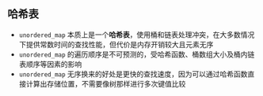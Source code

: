 ## 哈希表

- `unordered_map` 本质上是一个**哈希表**，使用桶和链表处理冲突，在大多数情况下提供常数时间的查找性能，但代价是内存开销较大且元素无序
- `unordered_map` 的遍历顺序是不可预测的，受哈希函数、桶数组大小及桶内链表顺序等因素的影响
- `unordered_map` 无序换来的好处是更快的查找速度，因为可以通过哈希函数直接计算出存储位置，不需要像树那样进行多次键值比较

